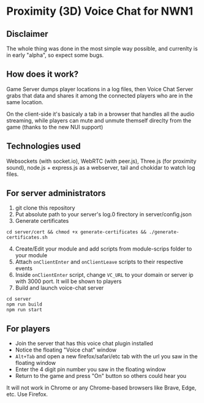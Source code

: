 # Proximity (3D) Voice Chat for NWN1

## Disclaimer
The whole thing was done in the most simple way possible, and currenlty is in early "alpha", so expect some bugs.

## How does it work?
Game Server dumps player locations in a log files, then Voice Chat Server grabs that data and shares it among the connected players who are in the same location.

On the client-side it's basicaly a tab in a browser that handles all the audio streaming, while players can mute and unmute themself direclty from the game (thanks to the new NUI support)


## Technologies used
Websockets (with socket.io), WebRTC (with peer.js), Three.js (for proximity sound), node.js + express.js as a webserver, tail and chokidar to watch log files.


## For server administrators

1. git clone this repository
2. Put absolute path to your server's log.0 firectory in server/config.json
3. Generate certificates
```
cd server/cert && chmod +x generate-certificates && ./generate-certificates.sh
```
4. Create/Edit your module and add scripts from module-scrips folder to your module
5. Attach `onClientEnter` and `onClientLeave` scripts to their respective events
6. Inside `onClientEnter` script, change `VC_URL` to your domain or server ip with 3000 port. It will be shown to players
7. Build and launch voice-chat server
```
cd server
npm run build
npm run start
```

## For players

- Join the server that has this voice chat plugin installed
- Notice the floating "Voice chat" window
- `Alt+Tab` and open a new firefox/safari/etc tab with the url you saw in the floating window
- Enter the 4 digit pin number you saw in the floating window
- Return to the game and press "On" button so others could hear you

It will not work in Chrome or any Chrome-based browsers like Brave, Edge, etc. Use Firefox.
